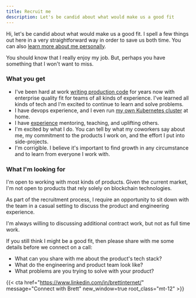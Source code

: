```yaml
---
title: Recruit me
description: Let's be candid about what would make us a good fit
---
```


Hi, let's be candid about what would make us a good fit. I spell a few things
out here in a very straightforward way in order to save us both time. You can
also [learn more about me personally](/about).

You should know that I really enjoy my job. But, perhaps you have something that
I won't want to miss.

### What you get

- I've been hard at work
  [writing production code](https://github.com/brettinternet) for years now with
  enterprise quality fit for teams of all kinds of experience. I've learned all
  kinds of tech and I'm excited to continue to learn and solve problems.
- I have devops experience, and I even run [my own Kubernetes cluster](/homelab)
  at home.
- I have [experience](https://go.gardiner.cloud/resume) mentoring, teaching, and
  uplifting others.
- I'm excited by what I do. You can tell by what my coworkers say about me, my
  commitment to the products I work on, and the effort I put into side-projects.
- I'm corrigible. I believe it's important to find growth in any circumstance
  and to learn from everyone I work with.

### What I'm looking for

I'm open to working with most kinds of products. Given the current market, I'm
not open to products that rely solely on blockchain technologies.

As part of the recruitment process, I require an opportunity to sit down with
the team in a casual setting to discuss the product and engineering experience.

I'm always willing to discussing additional contract work, but not as full time
work.

If you still think I might be a good fit, then please share with me some details
before we connect on a call:

- What can you share with me about the product's tech stack?
- What do the engineering and product team look like?
- What problems are you trying to solve with your product?

{{< cta href="https://www.linkedin.com/in/brettinternet/" message="Connect with Brett" new_window=true root_class="mt-12" >}}
